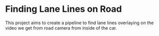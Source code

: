 # Finding Lane Lines on Road

This project aims to create a pipeline to find lane lines overlaying on the video we get from road camera from inside of the car. 

